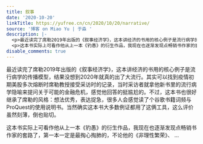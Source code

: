 ```yaml
---
title: 叙事
date: '2020-10-20'
linkTitle: https://yufree.cn/cn/2020/10/20/narrative/
source: '博客 on Miao Yu | 于淼 '
description: |-
  <p>最近读完了席勒2019年出版的《叙事经济学》，这本讲经济的书用的核心例子是流行病学的传播模型，结果没想到2020年就真的出了大流行。其实可以找到疫情初期美股多次熔断时席勒教授接受采访时的记录，当时采访者就拿他新书里的流行病学隐喻来提问关于可能的金融危机，感觉他回答的挺尴尬的。不过，这本书也很好继承了席勒的风格：想法优秀，表达捉急，很多人会感觉读了个谷歌书籍词频与ProQuest的使用说明书。当然确实这本书大多数例证都用了这俩工具，这么评价虽然刻薄，倒也贴切。</p>
  <p>这本书实际上可看作他从上一本《钓愚》的衍生作品，我现在也逐渐发现点畅销书作家的套路了，第一本一定是最掏心掏肺的，不论他的《非理性繁荣》、 ...
disable_comments: true
---
```

<p>最近读完了席勒2019年出版的《叙事经济学》，这本讲经济的书用的核心例子是流行病学的传播模型，结果没想到2020年就真的出了大流行。其实可以找到疫情初期美股多次熔断时席勒教授接受采访时的记录，当时采访者就拿他新书里的流行病学隐喻来提问关于可能的金融危机，感觉他回答的挺尴尬的。不过，这本书也很好继承了席勒的风格：想法优秀，表达捉急，很多人会感觉读了个谷歌书籍词频与ProQuest的使用说明书。当然确实这本书大多数例证都用了这俩工具，这么评价虽然刻薄，倒也贴切。</p>
<p>这本书实际上可看作他从上一本《钓愚》的衍生作品，我现在也逐渐发现点畅销书作家的套路了，第一本一定是最掏心掏肺的，不论他的《非理性繁荣》、 ...